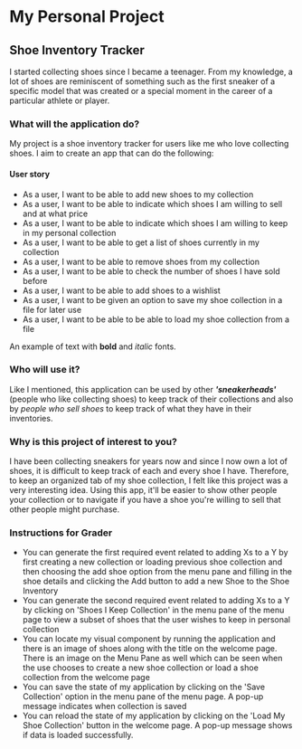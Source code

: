 # My Personal Project

## Shoe Inventory Tracker

I started collecting shoes since I became a teenager.
From my knowledge, a lot of shoes are reminiscent of
something such as the first sneaker of a specific model
that was created or a special moment in the career of
a particular athlete or player.

### What will the application do?

My project is a shoe inventory tracker for users like
me who love collecting shoes. I aim to create an app
that can do the following:

#### User story

- As a user, I want to be able to add new shoes to my
collection
- As a user, I want to be able to indicate which shoes
I am willing to sell and at what price
- As a user, I want to be able to indicate which shoes
I am willing to keep in my personal collection
- As a user, I want to be able to get a list of shoes
currently in my collection
- As a user, I want to be able to remove shoes from
my collection
- As a user, I want to be able to check the number of shoes I have sold before
- As a user, I want to be able to add shoes to a wishlist
- As a user, I want to be given an option to save my
shoe collection in a file for later use
- As a user, I want to be able to be able to load my
shoe collection from a file

An example of text with **bold** and *italic* fonts. 

### Who will use it?

Like I mentioned, this application can be used by other
***'sneakerheads'*** (people who like collecting shoes) to 
keep track of their collections and also by *people 
who sell shoes* to keep track of what they have in their
inventories.

### Why is this project of interest to you?

I have been collecting sneakers for years now and since
I now own a lot of shoes, it is difficult to keep track
of each and every shoe I have. Therefore, to keep an
organized tab of my shoe collection, I felt like this
project was a very interesting idea. Using this app,
it'll be easier to show other people your collection or
to navigate if you have a shoe you're willing to sell
that other people might purchase.

### Instructions for Grader

- You can generate the first required event related 
to adding Xs to a Y by first creating a new collection or
loading previous shoe collection and then choosing the
add shoe option from the menu pane and filling in the
shoe details and clicking the Add button to add a new Shoe
to the Shoe Inventory
- You can generate the second required event related 
to adding Xs to a Y by clicking on 'Shoes I Keep Collection'
in the menu pane of the menu page to view a subset of shoes
that the user wishes to keep in personal collection
- You can locate my visual component by running the application
and there is an image of shoes along with the title on the
welcome page. There is an image on the Menu Pane as well
which can be seen when the use chooses to create a new 
shoe collection or load a shoe collection from the welcome
page
- You can save the state of my application by clicking on
the 'Save Collection' option in the menu pane of the menu
page. A pop-up message indicates when collection is saved
- You can reload the state of my application by clicking on
the 'Load My Shoe Collection' button in the welcome page.
A pop-up message shows if data is loaded successfully.